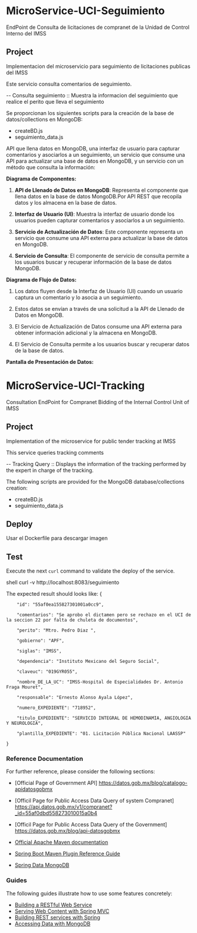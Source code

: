# MicroService-UCI-Seguimiento
EndPoint de Consulta de licitaciones de compranet de la Unidad de Control lnterno del IMSS

## Project
Implementacion del microservicio para seguimiento de licitaciones publicas del IMSS

Este servicio consulta comentarios de seguimiento.

-- Consulta seguimiento :: Muestra la informacion del seguimiento que realice el perito que lleva el seguimiento

Se proporcionan los siguientes scripts para la creación de la base de datos/collections en MongoDB:

* createBD.js
* seguimiento_data.js


API que llena datos en MongoDB, una interfaz de usuario para capturar comentarios y asociarlos a un seguimiento, un servicio que consume una API para actualizar una base de datos en MongoDB, y un servicio con un método que consulta la información:

**Diagrama de Componentes:**


1. **API de Llenado de Datos en MongoDB**: Representa el componente que llena datos en la base de datos MongoDB.Por API REST que recopila datos y los almacena en la base de datos.

2. **Interfaz de Usuario (UI)**: Muestra la interfaz de usuario donde los usuarios pueden capturar comentarios y asociarlos a un seguimiento. 

3. **Servicio de Actualización de Datos**: Este componente representa un servicio que consume una API externa para actualizar la base de datos en MongoDB.

4. **Servicio de Consulta**: El componente de servicio de consulta permite a los usuarios buscar y recuperar información de la base de datos MongoDB.

**Diagrama de Flujo de Datos:**

1. Los datos fluyen desde la Interfaz de Usuario (UI) cuando un usuario captura un comentario y lo asocia a un seguimiento.

2. Estos datos se envían a través de una solicitud a la API de Llenado de Datos en MongoDB.

3. El Servicio de Actualización de Datos consume una API externa para obtener información adicional y la almacena en MongoDB.

4. El Servicio de Consulta permite a los usuarios buscar y recuperar datos de la base de datos.

**Pantalla de Presentación de Datos:**

# MicroService-UCI-Tracking
Consultation EndPoint for Compranet Bidding of the Internal Control Unit of IMSS

## Project
Implementation of the microservice for public tender tracking at IMSS

This service queries tracking comments

-- Tracking Query :: Displays the information of the tracking performed by the expert in charge of the tracking.

The following scripts are provided for the MongoDB database/collections creation:
* createBD.js
* seguimiento_data.js


## Deploy

Usar el Dockerfile para descargar imagen


## Test

Execute the next `curl` command to validate the deploy of the service. 

shell
curl -v  http://localhost:8083/seguimiento


The expected result should looks like:
{

        "id": "55af0ea155827301001a0cc9",
	
        "comentarios": "Se aprobo el dictamen pero se rechazo en el UCI de la seccion 22 por falta de chuleta de documentos",
	
        "perito": "Mtro. Pedro Diaz ",
	
        "gobierno": "APF",
	
        "siglas": "IMSS",
	
        "dependencia": "Instituto Mexicano del Seguro Social",
	
        "claveuc": "019GYR055",
	
        "nombre_DE_LA_UC": "IMSS-Hospital de Especialidades Dr. Antonio Fraga Mouret",
	
        "responsable": "Ernesto Alonso Ayala López",
	
        "numero_EXPEDIENTE": "718952",
	
        "titulo_EXPEDIENTE": "SERVICIO INTEGRAL DE HEMODINAMIA, ANGIOLOGIA Y NEUROLOGIA",
	
        "plantilla_EXPEDIENTE": "01. Licitación Pública Nacional LAASSP"
	
    }
 
### Reference Documentation
For further reference, please consider the following sections:
* [Official Page of Government API] https://datos.gob.mx/blog/catalogo-apidatosgobmx
* [Officil Page for Public Access Data Query of system Compranet] https://api.datos.gob.mx/v1/compranet?_id=55af0dbd558273010015a0b4
* [Officil Page for Public Access Data Query of the Government] https://datos.gob.mx/blog/api-datosgobmx
  
* [Official Apache Maven documentation](https://maven.apache.org/guides/index.html)
* [Spring Boot Maven Plugin Reference Guide](https://docs.spring.io/spring-boot/docs/2.7.15/maven-plugin/reference/html/)
* [Spring Data MongoDB](https://docs.spring.io/spring-boot/docs/2.7.15/reference/htmlsingle/index.html#data.nosql.mongodb)

### Guides
The following guides illustrate how to use some features concretely:

* [Building a RESTful Web Service](https://spring.io/guides/gs/rest-service/)
* [Serving Web Content with Spring MVC](https://spring.io/guides/gs/serving-web-content/)
* [Building REST services with Spring](https://spring.io/guides/tutorials/rest/)
* [Accessing Data with MongoDB](https://spring.io/guides/gs/accessing-data-mongodb/)
